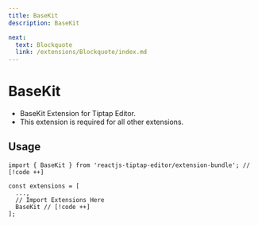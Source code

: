 ```yaml
---
title: BaseKit
description: BaseKit

next:
  text: Blockquote
  link: /extensions/Blockquote/index.md
---
```


# BaseKit

- BaseKit Extension for Tiptap Editor.
- This extension is required for all other extensions.

## Usage

```tsx
import { BaseKit } from 'reactjs-tiptap-editor/extension-bundle'; // [!code ++]

const extensions = [
  ...,
  // Import Extensions Here
  BaseKit // [!code ++]
];
```
